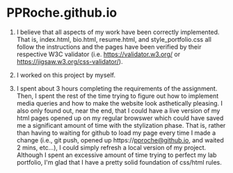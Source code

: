 # PPRoche.github.io
1. I believe that all aspects of my work have been correctly implemented. That is, index.html, bio.html, resume.html, and style_portfolio.css all follow the instructions and the pages have been verified by their respective W3C validator (i.e. https://validator.w3.org/ or https://jigsaw.w3.org/css-validator/).

2. I worked on this project by myself.

3. I spent about 3 hours completing the requirements of the assignment. Then, I spent the rest of the time trying to figure out how to implement media queries and how to make the website look asthetically pleasing. I also only found out, near the end, that I could have a live version of my html pages opened up on my regular browswer which could have saved me a significant amount of time with the stylization phase. That is, rather than having to waiting for github to load my page every time I made a change (i.e., git push, opened up https://pproche@github.io, and waited 2 mins, etc...), I could simply refresh a local version of my project. Although I spent an excessive amount of time trying to perfect my lab portfolio, I'm glad that I have a pretty solid foundation of css/html rules.

